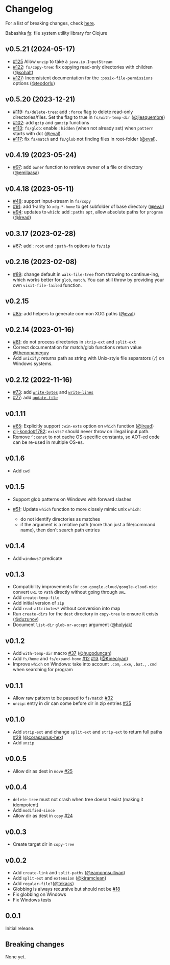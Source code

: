 # Changelog

For a list of breaking changes, check [here](#breaking-changes).

Babashka [fs](https://github.com/babashka/fs): file system utility library for Clojure

## v0.5.21 (2024-05-17)

- [#125](https://github.com/babashka/fs/issues/125) Allow `unzip` to take a `java.io.InputStream`
- [#122](https://github.com/babashka/fs/issues/122): `fs/copy-tree`: fix copying read-only directories with children ([@sohalt](https://github.com/sohalt))
- [#127](https://github.com/babashka/fs/issues/127): Inconsistent documentation for the `:posix-file-permissions` options ([@teodorlu](https://github.com/teodorlu))

## v0.5.20 (2023-12-21)

- [#119](https://github.com/babashka/fs/issues/119): `fs/delete-tree`: add `:force` flag to delete read-only directories/files. Set the flag to true in  `fs/with-temp-dir` ([@jlesquembre](https://github.com/jlesquembre))
- [#102](https://github.com/babashka/fs/issues/102): add `gzip` and `gunzip` functions
- [#113](https://github.com/babashka/fs/issues/113): `fs/glob`: enable `:hidden` (when not already set) when `pattern` starts with dot ([@eval](https://github.com/eval)).
- [#117](https://github.com/babashka/fs/issues/117): fix `fs/match` and `fs/glob` not finding files in root-folder ([@eval](https://github.com/eval)).

## v0.4.19 (2023-05-24)

- [#97](https://github.com/babashka/fs/issues/97): add `owner` function to retrieve owner of a file or directory ([@emilaasa](https://github.com/emilaasa))

## v0.4.18 (2023-05-11)

- [#48](https://github.com/babashka/fs/issues/48): support input-stream in `fs/copy`
- [#91](https://github.com/babashka/fs/issues/91): add 1-arity to `xdg-*-home` to get subfolder of base directory ([@eval](https://github.com/eval))
- [#94](https://github.com/babashka/fs/issues/94): updates to `which`: add `:paths` `opt`, allow absolute paths for `program` ([@lread](https://github.com/lread))

## v0.3.17 (2023-02-28)

- [#67](https://github.com/babashka/fs/issues/67): add `:root` and `:path-fn` options to `fs/zip`

## v0.2.16 (2023-02-08)

- [#89](https://github.com/babashka/fs/issues/89): change default in `walk-file-tree` from throwing to continue-ing, which
  works better for `glob`, `match`. You can still throw by providing your own
  `visit-file-failed` function.

## v0.2.15

- [#85](https://github.com/babashka/fs/issues/85): add helpers to generate common XDG paths ([@eval](https://github.com/eval))

## v0.2.14 (2023-01-16)

- [#81](https://github.com/babashka/fs/issues/81): do not process directories in `strip-ext` and `split-ext`
- Correct documentation for match/glob functions return value [@thenonameguy](https://github.com/thenonameguy)
- Add `unixify`: returns path as string with Unix-style file separators (`/`) on Windows systems.

## v0.2.12 (2022-11-16)

- [#73](https://github.com/babashka/fs/issues/73): add [`write-bytes`](https://github.com/babashka/fs/blob/master/API.md#babashka.fs/write-bytes) and [`write-lines`](https://github.com/babashka/fs/blob/master/API.md#babashka.fs/write-lines)
- [#77](https://github.com/babashka/fs/issues/77): add [`update-file`](https://github.com/babashka/fs/blob/master/API.md#babashka.fs/update-file)

## v0.1.11

- [#65](https://github.com/babashka/fs/issues/65): Explicitly support `:win-exts` option on `which` function ([@lread](https://github.com/lread))
- [clj-kondo#1782](https://github.com/clj-kondo/clj-kondo/issues/1782): `exists?` should never throw on illegal input path.
- Remove `^:const` to not cache OS-specific constants, so AOT-ed code can be
  re-used in multiple OS-es.

## v0.1.6

- Add `cwd`

## v0.1.5

- Support glob patterns on Windows with forward slashes

- [#51](https://github.com/babashka/fs/issues/51): Update `which` function to more closely mimic unix `which`:
  - do not identify directories as matches
  - if the argument is a relative path (more than just a file/command name), then don't search path entries

## v0.1.4

- Add `windows?` predicate

## v0.1.3

- Compatibility improvements for `com.google.cloud/google-cloud-nio`: convert
  `URI` to `Path` directly without going through `URL`
- Add `create-temp-file`
- Add initial version of `zip`
- Add `read-attributes*` without conversion into map
- Run `create-dirs` for the `dest` directory in `copy-tree` to ensure it exists ([@duzunov](https://github.com/duzunov))
- Document `list-dir` `glob-or-accept` argument ([@holyjak](https://github.com/holyjak))

## v0.1.2

- Add `with-temp-dir` macro [#37](https://github.com/babashka/fs/issues/37) ([@hugoduncan](https://github.com/hugoduncan))
- Add `fs/home` and `fs/expand-home` [#12](https://github.com/babashka/fs/issues/12) [#13](https://github.com/babashka/fs/issues/13) ([@Kineolyan](https://github.com/Kineolyan))
- Improve `which` on Windows: take into account `.com`, `.exe`, `.bat.`, `.cmd`
  when searching for program

## v0.1.1

- Allow raw pattern to be passed to `fs/match` [#32](https://github.com/babashka/fs/issues/32)
- `unzip`: entry in dir can come before dir in zip entries [#35](https://github.com/babashka/fs/issues/35)

## v0.1.0

- Add `strip-ext` and change `split-ext` and `strip-ext` to return full paths [#29](https://github.com/babashka/fs/issues/29) ([@corasaurus-hex](https://github.com/corasaurus-hex))
- Add `unzip`

## v0.0.5

- Allow dir as dest in `move` [#25](https://github.com/babashka/fs/issues/25)

## v0.0.4

- `delete-tree` must not crash when tree doesn't exist (making it idempotent)
- Add `modified-since`
- Allow dir as dest in `copy` [#24](https://github.com/babashka/fs/issues/24)

## v0.0.3

- Create target dir in `copy-tree`

## v0.0.2

- Add `create-link` and `split-paths` ([@eamonnsullivan](https://github.com/eamonnsullivan))
- Add `split-ext` and `extension` ([@kiramclean](https://github.com/kiramclean))
- Add `regular-file?`([@tekacs](https://github.com/tekacs))
- Globbing is always recursive but should not be [#18](https://github.com/babashka/fs/issues/18)
- Fix globbing on Windows
- Fix Windows tests

## 0.0.1

Initial release.

## Breaking changes

None yet.
